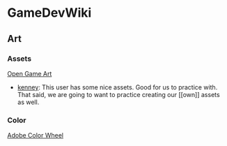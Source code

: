 # GameDevWiki

## Art

### Assets

[Open Game Art](https://opengameart.org/)

* [kenney](https://opengameart.org/users/kenney): This user has some nice
  assets. Good for us to practice with. That said, we are going to want to
  practice creating our [[own]] assets as well.
    

### Color

[Adobe Color Wheel](https://color.adobe.com/)
